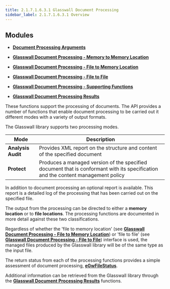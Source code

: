 ```yaml
---
title: 2.1.7.1.6.3.1 Glasswall Document Processing
sidebar_label: 2.1.7.1.6.3.1 Overview
---
```


## Modules

- [**Document Processing Arguments**](2_1_7_1_6_3_2-doc_processing_args.md)

- [**Glasswall Document Processing - Memory to Memory Location**](2_1_7_1_6_3_3-mem_to_mem_location.md)

- [**Glasswall Document Processing - File to Memory Location**](2_1_7_1_6_3_4-file_to_mem_location.md)

- [**Glasswall Document Processing - File to File**](2_1_7_1_6_3_5-file_to_file.md)
  
- [**Glasswall Document Processing - Supporting Functions**](2_1_7_1_6_3_6-supporting_functions.md)

- [**Glasswall Document Processing Results**](2_1_7_1_6_3_7-doc_proc_res/2_1_7_1_6_3_7_1-overview.md)

These functions support the processing of documents. The API provides a number of functions that enable document processing to be carried out it different modes with a variety of output formats.

The Glasswall library supports two processing modes.

| **Mode** | **Description** |
| --- | --- |
| **Analysis Audit** | Provides XML report on the structure and content of the specified document |
| **Protect** | Produces a managed version of the specified document that is conformant with its specification and the content management policy |

In addition to document processing an optional report is available. This report is a detailed log of the processing that has been carried out on the specified file.

The output from the processing can be directed to either a  **memory location**  or to  **file locations**. The processing functions are documented in more detail against these two classifications.

Regardless of whether the &#39;file to memory location&#39; (see [**Glasswall Document Processing - File to Memory Location**](2_1_7_1_6_3_4-file_to_mem_location.md)) or &#39;file to file&#39; (see [**Glasswall Document Processing - File to File**](2_1_7_1_6_3_5-file_to_file.md)) interface is used, the managed files produced by the Glasswall library will be of the same type as the input file.

The return status from each of the processing functions provides a simple assessment of document processing, [**eGwFileStatus**](2_1_7_1_6_3_7-doc_proc_res/2_1_7_1_6_3_7_2-ret_stat_def.md#egwfilestatus).

Additional information can be retrieved from the Glasswall library through the [**Glasswall Document Processing Results**](2_1_7_1_6_3_7-doc_proc_res/2_1_7_1_6_3_7_1-overview.md) functions.